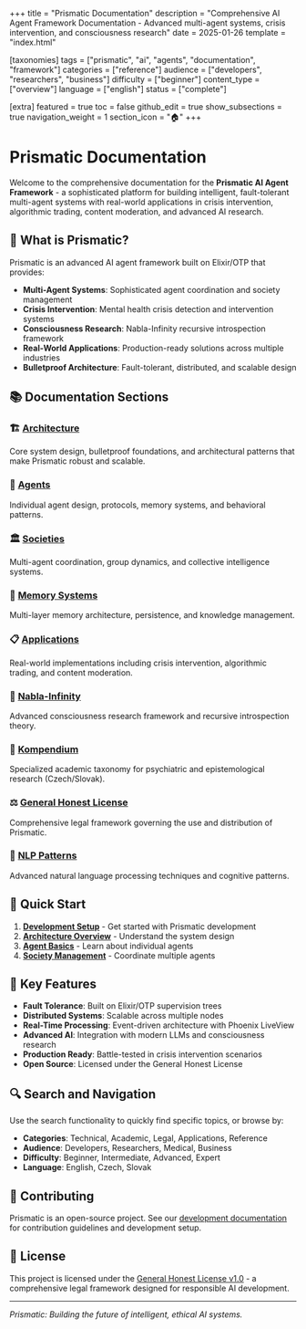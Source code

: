 +++
title = "Prismatic Documentation"
description = "Comprehensive AI Agent Framework Documentation - Advanced multi-agent systems, crisis intervention, and consciousness research"
date = 2025-01-26
template = "index.html"

[taxonomies]
tags = ["prismatic", "ai", "agents", "documentation", "framework"]
categories = ["reference"]
audience = ["developers", "researchers", "business"]
difficulty = ["beginner"]
content_type = ["overview"]
language = ["english"]
status = ["complete"]

[extra]
featured = true
toc = false
github_edit = true
show_subsections = true
navigation_weight = 1
section_icon = "🏠"
+++

# Prismatic Documentation

Welcome to the comprehensive documentation for the **Prismatic AI Agent Framework** - a sophisticated platform for building intelligent, fault-tolerant multi-agent systems with real-world applications in crisis intervention, algorithmic trading, content moderation, and advanced AI research.

## 🎯 What is Prismatic?

Prismatic is an advanced AI agent framework built on Elixir/OTP that provides:

- **Multi-Agent Systems**: Sophisticated agent coordination and society management
- **Crisis Intervention**: Mental health crisis detection and intervention systems
- **Consciousness Research**: Nabla-Infinity recursive introspection framework
- **Real-World Applications**: Production-ready solutions across multiple industries
- **Bulletproof Architecture**: Fault-tolerant, distributed, and scalable design

## 📚 Documentation Sections

### 🏗️ [Architecture](architecture/)
Core system design, bulletproof foundations, and architectural patterns that make Prismatic robust and scalable.

### 🤖 [Agents](agents/)
Individual agent design, protocols, memory systems, and behavioral patterns.

### 🏛️ [Societies](societies/)
Multi-agent coordination, group dynamics, and collective intelligence systems.

### 🧠 [Memory Systems](memory/)
Multi-layer memory architecture, persistence, and knowledge management.

### 📋 [Applications](applications/)
Real-world implementations including crisis intervention, algorithmic trading, and content moderation.

### 🔬 [Nabla-Infinity](nabla-infinity/)
Advanced consciousness research framework and recursive introspection theory.

### 📖 [Kompendium](kompendium/)
Specialized academic taxonomy for psychiatric and epistemological research (Czech/Slovak).

### ⚖️ [General Honest License](ghl/)
Comprehensive legal framework governing the use and distribution of Prismatic.

### 🧬 [NLP Patterns](nlp/)
Advanced natural language processing techniques and cognitive patterns.

## 🚀 Quick Start

1. **[Development Setup](development-plan.md)** - Get started with Prismatic development
2. **[Architecture Overview](architecture/README.md)** - Understand the system design
3. **[Agent Basics](agents/README.md)** - Learn about individual agents
4. **[Society Management](societies/README.md)** - Coordinate multiple agents

## 🌟 Key Features

- **Fault Tolerance**: Built on Elixir/OTP supervision trees
- **Distributed Systems**: Scalable across multiple nodes
- **Real-Time Processing**: Event-driven architecture with Phoenix LiveView
- **Advanced AI**: Integration with modern LLMs and consciousness research
- **Production Ready**: Battle-tested in crisis intervention scenarios
- **Open Source**: Licensed under the General Honest License

## 🔍 Search and Navigation

Use the search functionality to quickly find specific topics, or browse by:

- **Categories**: Technical, Academic, Legal, Applications, Reference
- **Audience**: Developers, Researchers, Medical, Business
- **Difficulty**: Beginner, Intermediate, Advanced, Expert
- **Language**: English, Czech, Slovak

## 🤝 Contributing

Prismatic is an open-source project. See our [development documentation](development-plan.md) for contribution guidelines and development setup.

## 📄 License

This project is licensed under the [General Honest License v1.0](ghl/) - a comprehensive legal framework designed for responsible AI development.

---

*Prismatic: Building the future of intelligent, ethical AI systems.*